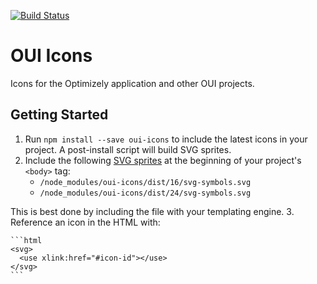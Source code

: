 [![Build Status](https://travis-ci.org/optimizely/oui-icons.svg?branch=master)](https://travis-ci.org/optimizely/oui-icons)

# OUI Icons

Icons for the Optimizely application and other OUI projects.

## Getting Started

1. Run `npm install --save oui-icons` to include the latest icons in your project. A post-install script will build SVG sprites.
2. Include the following [SVG sprites](https://css-tricks.com/svg-sprites-use-better-icon-fonts/) at the beginning of your project's `<body>` tag:
    - `/node_modules/oui-icons/dist/16/svg-symbols.svg`
    - `/node_modules/oui-icons/dist/24/svg-symbols.svg`

  This is best done by including the file with your templating engine.
3. Reference an icon in the HTML with:

    ```html
    <svg>
      <use xlink:href="#icon-id"></use>
    </svg>
    ```
